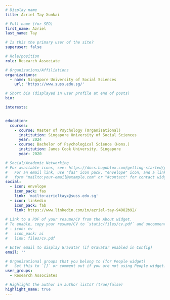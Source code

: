 ```yaml
---
# Display name
title: Azriel Tay Xunkai

# Full name (for SEO)
first_name: Azriel
last_name: Tay

# Is this the primary user of the site?
superuser: false

# Role/position
role: Research Associate

# Organizations/Affiliations
organizations:
  - name: Singapore University of Social Sciences
    url: 'https://www.suss.edu.sg/'

# Short bio (displayed in user profile at end of posts)
bio: 

interests:


education:
  courses:
    - course: Master of Psychology (Organisational)
      institution: Singapore University of Social Sciences
      year: 2024
    - course: Bachelor of Psychological Science (Hons.)
      institution: James Cook University, Singapore
      year: 2020

# Social/Academic Networking
# For available icons, see: https://docs.hugoblox.com/getting-started/page-builder/#icons
#   For an email link, use "fas" icon pack, "envelope" icon, and a link in the
#   form "mailto:your-email@example.com" or "#contact" for contact widget.
social:
  - icon: envelope
    icon_pack: fas
    link: 'mailto:azrieltayx@suss.edu.sg'
  - icon: linkedin
    icon_pack: fab
    link: https://www.linkedin.com/in/azriel-tay-94982b92/
    
# Link to a PDF of your resume/CV from the About widget.
# To enable, copy your resume/CV to `static/files/cv.pdf` and uncomment the lines below.
# - icon: cv
#   icon_pack: ai
#   link: files/cv.pdf

# Enter email to display Gravatar (if Gravatar enabled in Config)
email: ''

# Organizational groups that you belong to (for People widget)
#   Set this to `[]` or comment out if you are not using People widget.
user_groups:
  - Research Associates

# Highlight the author in author lists? (true/false)
highlight_name: true
---
```

